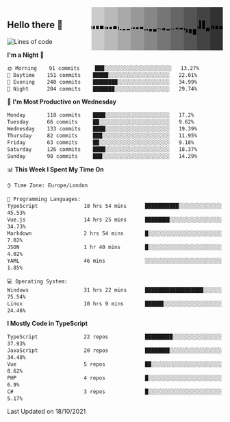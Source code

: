 <img width="307" align="right" src="https://raw.githubusercontent.com/SubZtep/SubZtep/master/assets/eq1.gif"/>

## Hello there 👋

<!--START_SECTION:waka-->
![Lines of code](https://img.shields.io/badge/From%20Hello%20World%20I%27ve%20Written-1.6%20million%20lines%20of%20code-blue)

**I'm a Night 🦉** 

```text
🌞 Morning    91 commits     ███░░░░░░░░░░░░░░░░░░░░░░   13.27% 
🌆 Daytime    151 commits    █████░░░░░░░░░░░░░░░░░░░░   22.01% 
🌃 Evening    240 commits    ████████░░░░░░░░░░░░░░░░░   34.99% 
🌙 Night      204 commits    ███████░░░░░░░░░░░░░░░░░░   29.74%

```
📅 **I'm Most Productive on Wednesday** 

```text
Monday       118 commits    ████░░░░░░░░░░░░░░░░░░░░░   17.2% 
Tuesday      66 commits     ██░░░░░░░░░░░░░░░░░░░░░░░   9.62% 
Wednesday    133 commits    ████░░░░░░░░░░░░░░░░░░░░░   19.39% 
Thursday     82 commits     ███░░░░░░░░░░░░░░░░░░░░░░   11.95% 
Friday       63 commits     ██░░░░░░░░░░░░░░░░░░░░░░░   9.18% 
Saturday     126 commits    ████░░░░░░░░░░░░░░░░░░░░░   18.37% 
Sunday       98 commits     ███░░░░░░░░░░░░░░░░░░░░░░   14.29%

```


📊 **This Week I Spent My Time On** 

```text
⌚︎ Time Zone: Europe/London

💬 Programming Languages: 
TypeScript               18 hrs 54 mins      ███████████░░░░░░░░░░░░░░   45.53% 
Vue.js                   14 hrs 25 mins      ████████░░░░░░░░░░░░░░░░░   34.73% 
Markdown                 2 hrs 54 mins       █░░░░░░░░░░░░░░░░░░░░░░░░   7.02% 
JSON                     1 hr 40 mins        █░░░░░░░░░░░░░░░░░░░░░░░░   4.02% 
YAML                     46 mins             ░░░░░░░░░░░░░░░░░░░░░░░░░   1.85%

💻 Operating System: 
Windows                  31 hrs 22 mins      ███████████████████░░░░░░   75.54% 
Linux                    10 hrs 9 mins       ██████░░░░░░░░░░░░░░░░░░░   24.46%

```

**I Mostly Code in TypeScript** 

```text
TypeScript               22 repos            █████████░░░░░░░░░░░░░░░░   37.93% 
JavaScript               20 repos            ████████░░░░░░░░░░░░░░░░░   34.48% 
Vue                      5 repos             ██░░░░░░░░░░░░░░░░░░░░░░░   8.62% 
PHP                      4 repos             █░░░░░░░░░░░░░░░░░░░░░░░░   6.9% 
C#                       3 repos             █░░░░░░░░░░░░░░░░░░░░░░░░   5.17%

```



 Last Updated on 18/10/2021
<!--END_SECTION:waka-->
